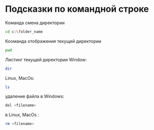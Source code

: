 # Подсказки по командной строке

Команда смена директории
```sh
cd c:\folder_name
```

Кооманда отображения текущей директории
```sh
pwd
```

Листинг текущей директории
Window:
```sh
dir
```
Linux, MacOs:
```sh
ls
``````

удаление файла в Windows:
``````sh
del <filename>
``````
в Linux, MacOs : 
``````sh
rm <filename>
``````